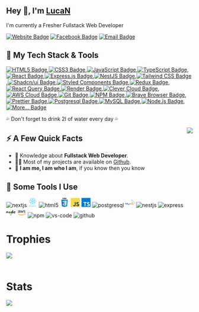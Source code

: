 <h2>Hey 👋, I'm <a href="https://www.facebook.com/">LucaN</a></h2>
<p>I'm currently a Fresher Fullstack Web Developer</p>
<p><a href="https://paindev.net"><img src="https://img.shields.io/badge/-paindev.net-FF7139?style=flat-square&amp;labelColor=FF7139&amp;logo=Firefox&amp;logoColor=white&amp;link=https://paindev.net" alt="Website Badge"></a> <a href="https://www.facebook.com/LucaNN.Info/"><img src="https://img.shields.io/badge/-@lucann.info-4E69C8?style=flat-square&amp;labelColor=4E69C8&amp;logo=Facebook&amp;logoColor=white&amp;link=https://www.facebook.com/LucaNN.Info/" alt="Facebook Badge"></a> <a href="mailto:icaluca12%40gmail.com"><img src="https://img.shields.io/badge/-icaluca12@gmail.com-EA4335?style=flat-square&amp;labelColor=EA4335&amp;logo=Gmail&amp;logoColor=white&amp;link=mailto:icaluca12%40gmail.com" alt="Email Badge"></a></p>
<h2>🚀 My Tech Stack & Tools</h2>
<p><a href="/"><img src="https://img.shields.io/badge/-HTML5-E34F26?style=flat-square&amp;labelColor=E34F26&amp;logo=html5&amp;logoColor=white&amp;link=/" alt="HTML5 Badge"></a>,<a href="/"><img src="https://img.shields.io/badge/-CSS3-1572B6?style=flat-square&amp;labelColor=1572B6&amp;logo=css3&amp;logoColor=white&amp;link=/" alt="CSS3 Badge"></a>,<a href="/"><img src="https://img.shields.io/badge/-JavaScript-F7DF1E?style=flat-square&amp;labelColor=F7DF1E&amp;logo=javascript&amp;logoColor=white&amp;link=/" alt="JavaScript Badge"></a>,<a href="/"><img src="https://img.shields.io/badge/-TypeScript-007ACC?style=flat-square&amp;labelColor=007ACC&amp;logo=typescript&amp;logoColor=white&amp;link=/" alt="TypeScript Badge"></a>,<a href="/"><img src="https://img.shields.io/badge/-React-45b8d8?style=flat-square&amp;labelColor=45b8d8&amp;logo=react&amp;logoColor=white&amp;link=/" alt="React Badge"></a>,<a href="/"><img src="https://img.shields.io/badge/-Express.js-000000?style=flat-square&amp;labelColor=000000&amp;logo=express&amp;logoColor=white&amp;link=/" alt="Express.js Badge"></a>,<a href="/"><img src="https://img.shields.io/badge/-NestJS-ea2845?style=flat-square&amp;labelColor=ea2845&amp;logo=nestjs&amp;logoColor=white&amp;link=/" alt="NestJS Badge"></a>,<a href="/"><img src="https://img.shields.io/badge/-Tailwind_CSS-06B6D4?style=flat-square&amp;labelColor=06B6D4&amp;logo=tailwindcss&amp;logoColor=white&amp;link=/" alt="Tailwind CSS Badge"></a>,<a href="/"><img src="https://img.shields.io/badge/-Shadcn/ui-000000?style=flat-square&amp;labelColor=000000&amp;logo=shadcn/ui&amp;logoColor=white&amp;link=/" alt="Shadcn/ui Badge"></a>,<a href="/"><img src="https://img.shields.io/badge/-Styled_Components-db7092?style=flat-square&amp;labelColor=db7092&amp;logo=styled-components&amp;logoColor=white&amp;link=/" alt="Styled Components Badge"></a>,<a href="/"><img src="https://img.shields.io/badge/-Redux-764ABC?style=flat-square&amp;labelColor=764ABC&amp;logo=redux&amp;logoColor=white&amp;link=/" alt="Redux Badge"></a>,<a href="/"><img src="https://img.shields.io/badge/-React_Query-FF4154?style=flat-square&amp;labelColor=FF4154&amp;logo=react-query&amp;logoColor=white&amp;link=/" alt="React Query Badge"></a>,<a href="/"><img src="https://img.shields.io/badge/-Render-430098?style=flat-square&amp;labelColor=430098&amp;logo=render&amp;logoColor=white&amp;link=/" alt="Render Badge"></a>,<a href="/"><img src="https://img.shields.io/badge/-Clever_Cloud-171C36?style=flat-square&amp;labelColor=171C36&amp;logo=clever-cloud&amp;logoColor=white&amp;link=/" alt="Clever Cloud Badge"></a>,<a href="/"><img src="https://img.shields.io/badge/-AWS_Cloud-FF9900?style=flat-square&amp;labelColor=FF9900&amp;logo=amazon&amp;logoColor=white&amp;link=/" alt="AWS Cloud Badge"></a>,<a href="/"><img src="https://img.shields.io/badge/-Git-F05032?style=flat-square&amp;labelColor=F05032&amp;logo=git&amp;logoColor=white&amp;link=/" alt="Git Badge"></a>,<a href="/"><img src="https://img.shields.io/badge/-NPM-CB3837?style=flat-square&amp;labelColor=CB3837&amp;logo=npm&amp;logoColor=white&amp;link=/" alt="NPM Badge"></a>,<a href="/"><img src="https://img.shields.io/badge/-Brave_Browser-FB542B?style=flat-square&amp;labelColor=FB542B&amp;logo=brave&amp;logoColor=white&amp;link=/" alt="Brave Browser Badge"></a>,<a href="/"><img src="https://img.shields.io/badge/-Prettier-F7B93E?style=flat-square&amp;labelColor=F7B93E&amp;logo=prettier&amp;logoColor=white&amp;link=/" alt="Prettier Badge"></a>,<a href="/"><img src="https://img.shields.io/badge/-Postgresql-4479A1?style=flat-square&amp;labelColor=4479A1&amp;logo=Postgresql&amp;logoColor=white&amp;link=/" alt="Postgresql Badge"></a>,<a href="/"><img src="https://img.shields.io/badge/-MySQL-4479A1?style=flat-square&amp;labelColor=4479A1&amp;logo=mysql&amp;logoColor=white&amp;link=/" alt="MySQL Badge"></a>,<a href="/"><img src="https://img.shields.io/badge/-Node.js-43853d?style=flat-square&amp;labelColor=43853d&amp;logo=node.js&amp;logoColor=white&amp;link=/" alt="Node.js Badge"></a>,<a href="/"><img src="https://img.shields.io/badge/-More...-D3002D?style=flat-square&amp;labelColor=D3002D&amp;logo=&amp;logoColor=white&amp;link=/" alt="More... Badge"></a></p>
<p>💦 Don't forget to drink 2l of water every day 💦</p>
<img align="right" src="https://media1.giphy.com/media/13HgwGsXF0aiGY/giphy.gif" />
<h2>⚡️ A Few Quick Facts</h2>
<ul>
<li>🧐 Knowledge about <strong>Fullstack Web Developer</strong>.</li>
<li>👨‍💻 Most of my projects are available on <a href="https://github.com/smoluca123">Github</a>.</li>
<li>📝 <strong>I am me, I am who I am</strong>, if you know then you know</li>
</ul>
<h2>🚀 Some Tools I Use</h2>
<p align="left">
<img src="https://cdn.jsdelivr.net/gh/devicons/devicon@latest/icons/nextjs/nextjs-original.svg" alt="nextjs" width="25" height="25" />
<img src="https://raw.githubusercontent.com/devicons/devicon/master/icons/react/react-original-wordmark.svg" alt="react" width="25" height="25" />
<img src="https://cdn.jsdelivr.net/gh/devicons/devicon@latest/icons/html5/html5-original.svg" alt="html5" width="25" height="25" />
<img src="https://raw.githubusercontent.com/devicons/devicon/master/icons/css3/css3-original-wordmark.svg" alt="css3" width="25" height="25" />
<img src="https://raw.githubusercontent.com/devicons/devicon/master/icons/javascript/javascript-original.svg" alt="javascript" width="25" height="25" />
<img src="https://raw.githubusercontent.com/devicons/devicon/master/icons/typescript/typescript-original.svg" alt="typescript" width="25" height="25" />
<img src="https://cdn.jsdelivr.net/gh/devicons/devicon@latest/icons/postgresql/postgresql-original.svg" alt="postgresql" width="25" height="25" />
<img src="https://raw.githubusercontent.com/devicons/devicon/master/icons/mysql/mysql-original-wordmark.svg" alt="mysql" width="25" height="25" />
<img src="https://cdn.jsdelivr.net/gh/devicons/devicon@latest/icons/nestjs/nestjs-original.svg" alt="nestjs" width="25" height="25" />
<img src="https://cdn.jsdelivr.net/gh/devicons/devicon@latest/icons/express/express-original.svg" alt="express" width="25" height="25" />
<img src="https://raw.githubusercontent.com/devicons/devicon/master/icons/nodejs/nodejs-original-wordmark.svg" alt="nodejs" width="25" height="25" />
<img src="https://raw.githubusercontent.com/github/explore/80688e429a7d4ef2fca1e82350fe8e3517d3494d/topics/aws/aws.png" alt="aws" width="25" height="25" />
<img src="https://cdn.jsdelivr.net/gh/devicons/devicon@latest/icons/npm/npm-original-wordmark.svg" alt="npm" width="25" height="25" />
<img src="https://cdn.jsdelivr.net/gh/devicons/devicon@latest/icons/vscode/vscode-original.svg" alt="vs-code" width="25" height="25" />
<img src="https://cdn.jsdelivr.net/gh/devicons/devicon@latest/icons/github/github-original.svg" alt="github" width="25" height="25" />
</p>

<!--![](https://github-readme-stats.vercel.app/api?username=smoluca123&theme=omni&hide_border=false&include_all_commits=true&count_private=true)<br/>-->

# Trophies
![](https://github-trophies.vercel.app/?username=smoluca123&theme=onedark&no-frame=false&no-bg=false&margin-w=4)<br><br>
# Stats
![](https://streak-stats.demolab.com?user=smoluca123&theme=omni&hide_border=false)
<!--[![GitHub Streak](https://streak-stats.demolab.com?user=smoluca123&theme=dark)](https://git.io/streak-stats)-->

<!-- <img src="https://github-readme-streak-stats.herokuapp.com/?user=smoluca123&theme=omni&hide_border=false" alt="smoluca123" /> -->
<!-- <img src="https://github-readme-stats.vercel.app/api?username=smoluca123&show_icons=true&count_private=true" alt="smoluca123" /> -->
